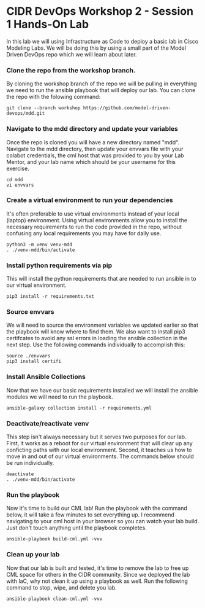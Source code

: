 # CIDR DevOps Workshop 2 - Session 1 Hands-On Lab
In this lab we will using Infrastructure as Code to deploy a basic lab in Cisco Modeling Labs.  We will be doing this by using a small part of the Model Driven DevOps repo which we will learn about later. 

### Clone the repo from the workshop branch.  
By cloning the workshop branch of the repo we will be pulling in everything we need to run the ansible playbook that will deploy our lab.  You can clone the repo with the folowing command:
```
git clone --branch workshop https://github.com/model-driven-devops/mdd.git
```

### Navigate to the mdd directory and update your variables
Once the repo is cloned you will have a new directory named "mdd".  Navigate to the mdd directory, then update your envvars file with your colabot credentials, the cml host that was provided to you by your Lab Mentor, and your lab name which should be your username for this exercise.
```
cd mdd
vi envvars
```

### Create a virtual environment to run your dependencies
It's often preferable to use virtual environments instead of your local (laptop) environment.  Using virtual environments allow you to install the necessary requirements to run the code provided in the repo, without confusing any local requirements you may have for daily use.  
```
python3 -m venv venv-mdd
. ./venv-mdd/bin/activate
```

### Install python requirements via pip
This will install the python requirements that are needed to run ansible in to our virtual environment.
```
pip3 install -r requirements.txt
```
### Source envvars
We will need to source the environment variables we updated earlier so that the playbook will know where to find them.  We also want to install pip3 certifcates to avoid any ssl errors in loading the ansible collection in the next step.  Use the following commands individually to accomplish this:  
```
source ./envvars
pip3 install certifi
```

### Install Ansible Collections
Now that we have our basic requirements installed we will install the ansible modules we will need to run the playbook.  
```
ansible-galaxy collection install -r requirements.yml
```
### Deactivate/reactivate venv
This step isn't always necessary but it serves two purposes for our lab.  First, it works as a reboot for our virtual environment that will clear up any conficting paths with our local environment.  Second, it teaches us how to move in and out of our virtual environments.  The commands below should be run individually.  
```
deactivate
. ./venv-mdd/bin/activate
```

### Run the playbook
Now it's time to build our CML lab!  Run the playbook with the command below, it will take a few minutes to set everything up.  I recommend navigating to your cml host in your browser so you can watch your lab build.  Just don't touch anything until the playbook completes.  
```
ansible-playbook build-cml.yml -vvv
```
### Clean up your lab
Now that our lab is built and tested, it's time to remove the lab to free up CML space for others in the CIDR community.  Since we deployed the lab with IaC, why not clean it up using a playbook as well.  Run the following command to stop, wipe, and delete you lab.  
```
ansible-playbook clean-cml.yml -vvv
```

